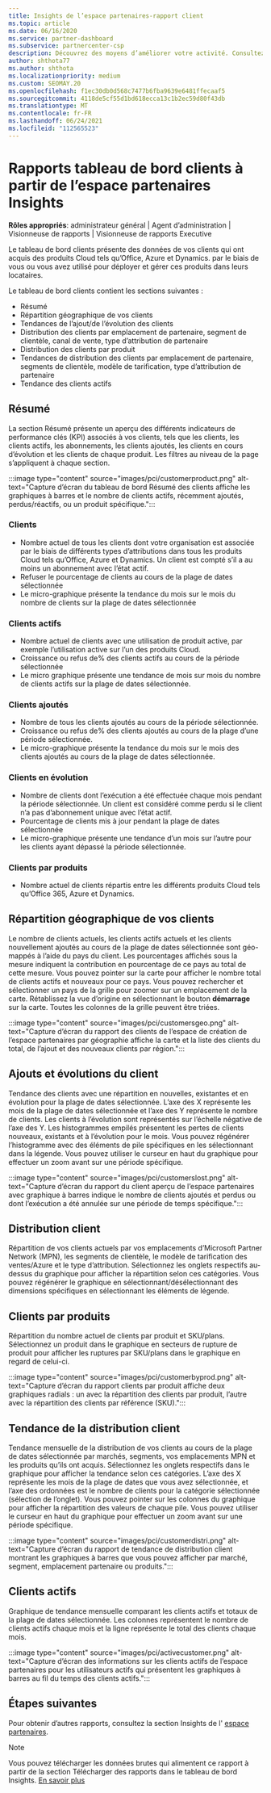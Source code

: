 ```yaml
---
title: Insights de l’espace partenaires-rapport client
ms.topic: article
ms.date: 06/16/2020
ms.service: partner-dashboard
ms.subservice: partnercenter-csp
description: Découvrez des moyens d’améliorer votre activité. Consultez les tendances de vos clients par zone géographique, par produit et par d’autres attributs.
author: shthota77
ms.author: shthota
ms.localizationpriority: medium
ms.custom: SEOMAY.20
ms.openlocfilehash: f1ec30db0d568c7477b6fba9639e6481ffecaaf5
ms.sourcegitcommit: 4118de5cf55d1bd618ecca13c1b2ec59d80f43db
ms.translationtype: MT
ms.contentlocale: fr-FR
ms.lasthandoff: 06/24/2021
ms.locfileid: "112565523"
---
```

# <a name="customers-dashboard-reports-from-partner-center-insights"></a>Rapports tableau de bord clients à partir de l’espace partenaires Insights

**Rôles appropriés**: administrateur général | Agent d’administration | Visionneuse de rapports | Visionneuse de rapports Executive

Le tableau de bord clients présente des données de vos clients qui ont acquis des produits Cloud tels qu’Office, Azure et Dynamics. par le biais de vous ou vous avez utilisé pour déployer et gérer ces produits dans leurs locataires. 
 
Le tableau de bord clients contient les sections suivantes : 

- Résumé  
- Répartition géographique de vos clients 
- Tendances de l’ajout/de l’évolution des clients 
- Distribution des clients par emplacement de partenaire, segment de clientèle, canal de vente, type d’attribution de partenaire 
- Distribution des clients par produit 
- Tendances de distribution des clients par emplacement de partenaire, segments de clientèle, modèle de tarification, type d’attribution de partenaire 
- Tendance des clients actifs 

## <a name="summary"></a>Résumé

La section Résumé présente un aperçu des différents indicateurs de performance clés (KPI) associés à vos clients, tels que les clients, les clients actifs, les abonnements, les clients ajoutés, les clients en cours d’évolution et les clients de chaque produit. Les filtres au niveau de la page s’appliquent à chaque section.

:::image type="content" source="images/pci/customerproduct.png" alt-text="Capture d’écran du tableau de bord Résumé des clients affiche les graphiques à barres et le nombre de clients actifs, récemment ajoutés, perdus/réactifs, ou un produit spécifique.":::

### <a name="customers"></a>Clients

- Nombre actuel de tous les clients dont votre organisation est associée par le biais de différents types d’attributions dans tous les produits Cloud tels qu’Office, Azure et Dynamics. Un client est compté s’il a au moins un abonnement avec l’état actif.  
- Refuser le pourcentage de clients au cours de la plage de dates sélectionnée 
- Le micro-graphique présente la tendance du mois sur le mois du nombre de clients sur la plage de dates sélectionnée

### <a name="active-customers"></a>Clients actifs

- Nombre actuel de clients avec une utilisation de produit active, par exemple l’utilisation active sur l’un des produits Cloud.
- Croissance ou refus de% des clients actifs au cours de la période sélectionnée
- Le micro graphique présente une tendance de mois sur mois du nombre de clients actifs sur la plage de dates sélectionnée.

### <a name="customers-added"></a>Clients ajoutés

- Nombre de tous les clients ajoutés au cours de la période sélectionnée.
- Croissance ou refus de% des clients ajoutés au cours de la plage d’une période sélectionnée.
- Le micro-graphique présente la tendance du mois sur le mois des clients ajoutés au cours de la plage de dates sélectionnée.

### <a name="customers-churned"></a>Clients en évolution
- Nombre de clients dont l’exécution a été effectuée chaque mois pendant la période sélectionnée. Un client est considéré comme perdu si le client n’a pas d’abonnement unique avec l’état actif. 
- Pourcentage de clients mis à jour pendant la plage de dates sélectionnée 
- Le micro-graphique présente une tendance d’un mois sur l’autre pour les clients ayant dépassé la période sélectionnée. 
 
### <a name="customers-by-products"></a>Clients par produits

- Nombre actuel de clients répartis entre les différents produits Cloud tels qu’Office 365, Azure et Dynamics.  

## <a name="geographical-spread-of-your-customers"></a>Répartition géographique de vos clients

Le nombre de clients actuels, les clients actifs actuels et les clients nouvellement ajoutés au cours de la plage de dates sélectionnée sont géo-mappés à l’aide du pays du client. Les pourcentages affichés sous la mesure indiquent la contribution en pourcentage de ce pays au total de cette mesure. Vous pouvez pointer sur la carte pour afficher le nombre total de clients actifs et nouveaux pour ce pays. Vous pouvez rechercher et sélectionner un pays de la grille pour zoomer sur un emplacement de la carte. Rétablissez la vue d’origine en sélectionnant le bouton **démarrage** sur la carte. Toutes les colonnes de la grille peuvent être triées.  

:::image type="content" source="images/pci/customersgeo.png" alt-text="Capture d’écran du rapport des clients de l’espace de création de l’espace partenaires par géographie affiche la carte et la liste des clients du total, de l’ajout et des nouveaux clients par région.":::

## <a name="customer-adds-and-churns"></a>Ajouts et évolutions du client

Tendance des clients avec une répartition en nouvelles, existantes et en évolution pour la plage de dates sélectionnée. L’axe des X représente les mois de la plage de dates sélectionnée et l’axe des Y représente le nombre de clients. Les clients à l’évolution sont représentés sur l’échelle négative de l’axe des Y. Les histogrammes empilés présentent les pertes de clients nouveaux, existants et à l’évolution pour le mois. Vous pouvez régénérer l’histogramme avec des éléments de pile spécifiques en les sélectionnant dans la légende. Vous pouvez utiliser le curseur en haut du graphique pour effectuer un zoom avant sur une période spécifique. 

:::image type="content" source="images/pci/customerslost.png" alt-text="Capture d’écran du rapport du client aperçu de l’espace partenaires avec graphique à barres indique le nombre de clients ajoutés et perdus ou dont l’exécution a été annulée sur une période de temps spécifique.":::

## <a name="customer-distribution"></a>Distribution client

Répartition de vos clients actuels par vos emplacements d’Microsoft Partner Network (MPN), les segments de clientèle, le modèle de tarification des ventes/Azure et le type d’attribution. Sélectionnez les onglets respectifs au-dessus du graphique pour afficher la répartition selon ces catégories. Vous pouvez régénérer le graphique en sélectionnant/désélectionnant des dimensions spécifiques en sélectionnant les éléments de légende. 

## <a name="customers-by-products"></a>Clients par produits

Répartition du nombre actuel de clients par produit et SKU/plans. Sélectionnez un produit dans le graphique en secteurs de rupture de produit pour afficher les ruptures par SKU/plans dans le graphique en regard de celui-ci.

:::image type="content" source="images/pci/customerbyprod.png" alt-text="Capture d’écran du rapport clients par produit affiche deux graphiques radials : un avec la répartition des clients par produit, l’autre avec la répartition des clients par référence (SKU).":::

## <a name="customer-distribution-trend"></a>Tendance de la distribution client 

Tendance mensuelle de la distribution de vos clients au cours de la plage de dates sélectionnée par marchés, segments, vos emplacements MPN et les produits qu’ils ont acquis. Sélectionnez les onglets respectifs dans le graphique pour afficher la tendance selon ces catégories. L’axe des X représente les mois de la plage de dates que vous avez sélectionnée, et l’axe des ordonnées est le nombre de clients pour la catégorie sélectionnée (sélection de l’onglet). Vous pouvez pointer sur les colonnes du graphique pour afficher la répartition des valeurs de chaque pile. Vous pouvez utiliser le curseur en haut du graphique pour effectuer un zoom avant sur une période spécifique.   

:::image type="content" source="images/pci/customerdistri.png" alt-text="Capture d’écran du rapport de tendance de distribution client montrant les graphiques à barres que vous pouvez afficher par marché, segment, emplacement partenaire ou produits.":::

## <a name="active-customers"></a>Clients actifs

Graphique de tendance mensuelle comparant les clients actifs et totaux de la plage de dates sélectionnée. Les colonnes représentent le nombre de clients actifs chaque mois et la ligne représente le total des clients chaque mois. 

:::image type="content" source="images/pci/activecustomer.png" alt-text="Capture d’écran des informations sur les clients actifs de l’espace partenaires pour les utilisateurs actifs qui présentent les graphiques à barres au fil du temps des clients actifs.":::

## <a name="next-steps"></a>Étapes suivantes

Pour obtenir d’autres rapports, consultez la section Insights de l' [espace partenaires](partner-center-insights.md).

>[!NOTE]
> Vous pouvez télécharger les données brutes qui alimentent ce rapport à partir de la section Télécharger des rapports dans le tableau de bord Insights. [En savoir plus](pci-download-reports.md) 
